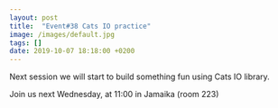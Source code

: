 ```yaml
---
layout: post
title:  "Event#38 Cats IO practice"
image: /images/default.jpg
tags: []
date: 2019-10-07 18:18:00 +0200
---
```


Next session we will start to build something fun using Cats IO library.[]()

Join us next Wednesday, at 11:00 in Jamaika (room 223)